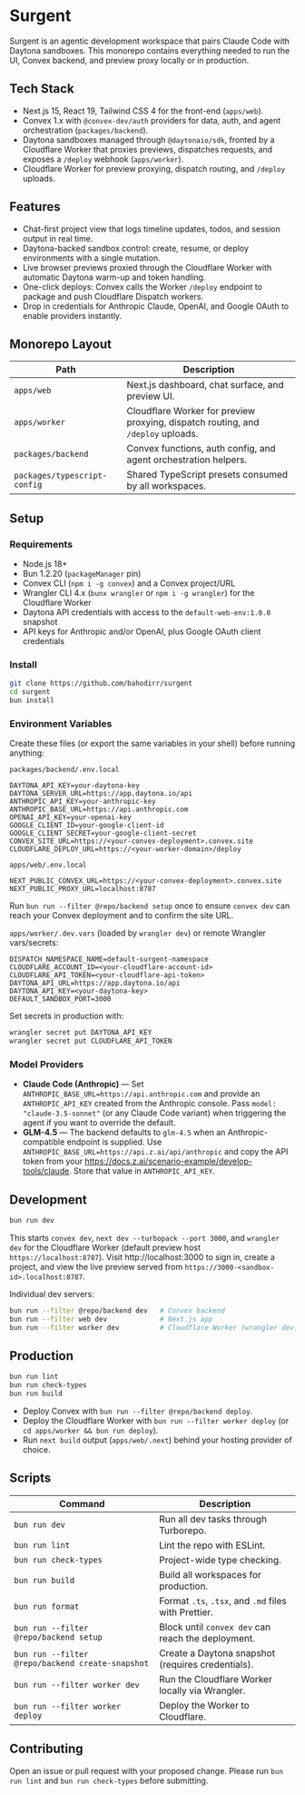 # Surgent

Surgent is an agentic development workspace that pairs Claude Code with Daytona sandboxes. This monorepo contains everything needed to run the UI, Convex backend, and preview proxy locally or in production.

## Tech Stack
- Next.js 15, React 19, Tailwind CSS 4 for the front-end (`apps/web`).
- Convex 1.x with `@convex-dev/auth` providers for data, auth, and agent orchestration (`packages/backend`).
- Daytona sandboxes managed through `@daytonaio/sdk`, fronted by a Cloudflare Worker that proxies previews, dispatches requests, and exposes a `/deploy` webhook (`apps/worker`).
- Cloudflare Worker for preview proxying, dispatch routing, and `/deploy` uploads.

## Features
- Chat-first project view that logs timeline updates, todos, and session output in real time.
- Daytona-backed sandbox control: create, resume, or deploy environments with a single mutation.
- Live browser previews proxied through the Cloudflare Worker with automatic Daytona warm-up and token handling.
- One-click deploys: Convex calls the Worker `/deploy` endpoint to package and push Cloudflare Dispatch workers.
- Drop in credentials for Anthropic Claude, OpenAI, and Google OAuth to enable providers instantly.

## Monorepo Layout
| Path | Description |
| --- | --- |
| `apps/web` | Next.js dashboard, chat surface, and preview UI. |
| `apps/worker` | Cloudflare Worker for preview proxying, dispatch routing, and `/deploy` uploads. |
| `packages/backend` | Convex functions, auth config, and agent orchestration helpers. |
| `packages/typescript-config` | Shared TypeScript presets consumed by all workspaces. |

## Setup
### Requirements
- Node.js 18+
- Bun 1.2.20 (`packageManager` pin)
- Convex CLI (`npm i -g convex`) and a Convex project/URL
- Wrangler CLI 4.x (`bunx wrangler` or `npm i -g wrangler`) for the Cloudflare Worker
- Daytona API credentials with access to the `default-web-env:1.0.0` snapshot
- API keys for Anthropic and/or OpenAI, plus Google OAuth client credentials

### Install
```bash
git clone https://github.com/bahodirr/surgent
cd surgent
bun install
```

### Environment Variables
Create these files (or export the same variables in your shell) before running anything:

`packages/backend/.env.local`
```dotenv
DAYTONA_API_KEY=your-daytona-key
DAYTONA_SERVER_URL=https://app.daytona.io/api
ANTHROPIC_API_KEY=your-anthropic-key
ANTHROPIC_BASE_URL=https://api.anthropic.com
OPENAI_API_KEY=your-openai-key
GOOGLE_CLIENT_ID=your-google-client-id
GOOGLE_CLIENT_SECRET=your-google-client-secret
CONVEX_SITE_URL=https://<your-convex-deployment>.convex.site
CLOUDFLARE_DEPLOY_URL=https://<your-worker-domain>/deploy
```

`apps/web/.env.local`
```dotenv
NEXT_PUBLIC_CONVEX_URL=https://<your-convex-deployment>.convex.site
NEXT_PUBLIC_PROXY_URL=localhost:8787
```
Run `bun run --filter @repo/backend setup` once to ensure `convex dev` can reach your Convex deployment and to confirm the site URL.

`apps/worker/.dev.vars` (loaded by `wrangler dev`) or remote Wrangler vars/secrets:
```dotenv
DISPATCH_NAMESPACE_NAME=default-surgent-namespace
CLOUDFLARE_ACCOUNT_ID=<your-cloudflare-account-id>
CLOUDFLARE_API_TOKEN=<your-cloudflare-api-token>
DAYTONA_API_URL=https://app.daytona.io/api
DAYTONA_API_KEY=<your-daytona-key>
DEFAULT_SANDBOX_PORT=3000
```
Set secrets in production with:
```bash
wrangler secret put DAYTONA_API_KEY
wrangler secret put CLOUDFLARE_API_TOKEN
```

### Model Providers
- **Claude Code (Anthropic)** — Set `ANTHROPIC_BASE_URL=https://api.anthropic.com` and provide an `ANTHROPIC_API_KEY` created from the Anthropic console. Pass `model: "claude-3.5-sonnet"` (or any Claude Code variant) when triggering the agent if you want to override the default.
- **GLM-4.5** — The backend defaults to `glm-4.5` when an Anthropic-compatible endpoint is supplied. Use `ANTHROPIC_BASE_URL=https://api.z.ai/api/anthropic` and copy the API token from your https://docs.z.ai/scenario-example/develop-tools/claude. Store that value in `ANTHROPIC_API_KEY`.

## Development
```bash
bun run dev
```
This starts `convex dev`, `next dev --turbopack --port 3000`, and `wrangler dev` for the Cloudflare Worker (default preview host `https://localhost:8787`). Visit http://localhost:3000 to sign in, create a project, and view the live preview served from `https://3000-<sandbox-id>.localhost:8787`.

Individual dev servers:
```bash
bun run --filter @repo/backend dev   # Convex backend
bun run --filter web dev             # Next.js app
bun run --filter worker dev          # Cloudflare Worker (wrangler dev)
```

## Production
```bash
bun run lint
bun run check-types
bun run build
```
- Deploy Convex with `bun run --filter @repo/backend deploy`.
- Deploy the Cloudflare Worker with `bun run --filter worker deploy` (or `cd apps/worker && bun run deploy`).
- Run `next build` output (`apps/web/.next`) behind your hosting provider of choice.

## Scripts
| Command | Description |
| --- | --- |
| `bun run dev` | Run all dev tasks through Turborepo. |
| `bun run lint` | Lint the repo with ESLint. |
| `bun run check-types` | Project-wide type checking. |
| `bun run build` | Build all workspaces for production. |
| `bun run format` | Format `.ts`, `.tsx`, and `.md` files with Prettier. |
| `bun run --filter @repo/backend setup` | Block until `convex dev` can reach the deployment. |
| `bun run --filter @repo/backend create-snapshot` | Create a Daytona snapshot (requires credentials). |
| `bun run --filter worker dev` | Run the Cloudflare Worker locally via Wrangler. |
| `bun run --filter worker deploy` | Deploy the Worker to Cloudflare. |

## Contributing
Open an issue or pull request with your proposed change. Please run `bun run lint` and `bun run check-types` before submitting.
